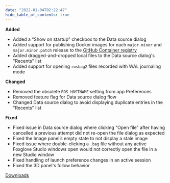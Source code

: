 ```yaml
---
date: "2022-01-04T02:22:47"
hide_table_of_contents: true
---
```

**Added**
- Added a “Show on startup" checkbox to the Data source dialog
- Added support for publishing Docker images for each `major.minor` and `major.minor.patch` release to the [GitHub Container registry](https://docs.github.com/en/packages/working-with-a-github-packages-registry/working-with-the-container-registry)
- Added dragged-and-dropped local files to the Data source dialog's "Recents" list
- Added support for opening `rosbag2` files recorded with WAL journaling mode

**Changed**
- Removed the obsolete `ROS_HOSTNAME` setting from app Preferences
- Removed feature flag for Data source dialog flow
- Changed Data source dialog to avoid displaying duplicate entries in the "Recents" list

**Fixed**
- Fixed issue in Data source dialog where clicking "Open file" after having cancelled a previous attempt did not re-open the file dialog as expected
- Fixed the Image panel’s empty state to not display a stale image
- Fixed issue where double-clicking a `.bag` file without any active Foxglove Studio windows open would not correctly open the file in a new Studio window
- Fixed handling of launch preference changes in an active session
- Fixed the 3D panel's follow behavior


[Downloads](https://github.com/foxglove/studio/releases/tag/v0.25.1)
